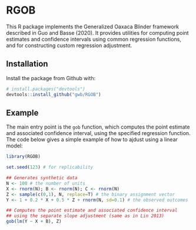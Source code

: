 
# RGOB

<!-- badges: start -->
<!-- badges: end -->

This R package implements the Generalized Oaxaca Blinder framework described in 
Guo and Basse (2020). It provides utilities for computing point estimates and 
confidence intervals using common regression functions, and for constructing 
custom regression adjustment.

## Installation

Install the package from Github with:

``` r
# install.packages("devtools")
devtools::install_github("gwb/RGOB")
```

## Example

The main entry point is the `gob` function, which computes the point estimate 
and associated confidence interval, using the specified regression function. 
The code below gives a simple example of how to ajdust using a linear model:

``` r
library(RGOB)

set.seed(123) # for replicability

## Generates synthetic data
N <- 100 # the number of units
X <- rnorm(N); B <- rnorm(N); C <- rnorm(N)
Z <- sample(c(0,1), N, replace=T) # the binary assignment vector
Y <- 1 + 0.2 * X + 0.5 * Z + rnorm(N, sd=0.1) # the observed outcomes

## Computes the point estimate and associated confidence interval
## using the separate slope adjustment (same as in Lin 2013)
gob(lm(Y ~ X + B), Z)
```

